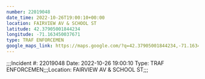 ```yaml
---
number: 22019048
date_time: 2022-10-26T19:00:10+00:00
location: FAIRVIEW AV & SCHOOL ST
latitude: 42.37905001844234
longitude: -71.163450037671
type: TRAF ENFORCEMEN
google_maps_link: https://maps.google.com/?q=42.37905001844234,-71.163450037671
---
```


;;;Incident #: 22019048  Date: 2022-10-26 19:00:10   Type: TRAF ENFORCEMEN;;;Location: FAIRVIEW AV & SCHOOL ST;;;
